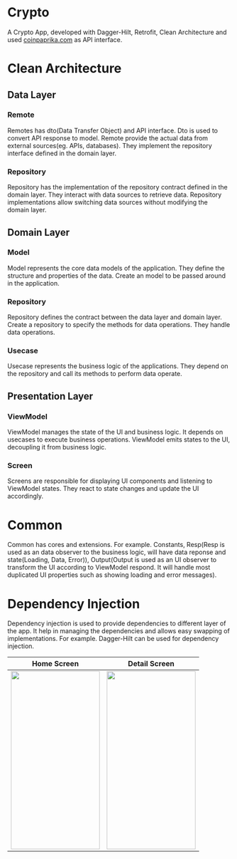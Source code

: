 # Crypto

A Crypto App, developed with Dagger-Hilt, Retrofit, Clean Architecture and used [coinpaprika.com](https://coinpaprika.com/) as API interface.

# Clean Architecture

## Data Layer

### Remote
Remotes has dto(Data Transfer Object) and API interface. Dto is used to convert API response to model. Remote provide the actual data from external sources(eg. APIs, databases).
They implement the repository interface defined in the domain layer.

### Repository
Repository has the implementation of the repository contract defined in the domain layer. They interact with data sources to retrieve data.
Repository implementations allow switching data sources without modifying the domain layer.

## Domain Layer
### Model
Model represents the core data models of the application. They define the structure and properties of the data. Create an model to be passed around in the application.

### Repository
Repository defines the contract between the data layer and domain layer. Create a repository to specify the methods for data operations. They handle data operations.

### Usecase
Usecase represents the business logic of the applications.
They depend on the repository and call its methods to perform data operate.

## Presentation Layer
### ViewModel
ViewModel manages the state of the UI and business logic. It depends on usecases to execute business operations.
ViewModel emits states to the UI, decoupling it from business logic.

### Screen
Screens are responsible for displaying UI components and listening to ViewModel states.
They react to state changes and update the UI accordingly.

# Common
Common has cores and extensions.
For example.
Constants,
Resp(Resp is used as an data observer to the business logic, will have data reponse and state(Loading, Data, Error)),
Output(Output is used as an UI observer to transform the UI according to ViewModel respond. It will handle most duplicated UI properties such as showing loading and error messages).

# Dependency Injection
Dependency injection is used to provide dependencies to different layer of the app.
It help in managing the dependencies and allows easy swapping of implementations. 
For example. Dagger-Hilt can be used for dependency injection.

Home Screen               |  Detail Screen               
:-------------------------:|:-------------------------:
<img src="https://github.com/shinewanna/BackgroundSmsPlugin/assets/39454969/92dbf485-230f-4123-aa9f-8d588d227da5" width="200" height="400"/>|<img src="https://github.com/shinewanna/BackgroundSmsPlugin/assets/39454969/471417c9-7958-472a-94ac-cab9801dcd6a" width="200" height="400"/>|
